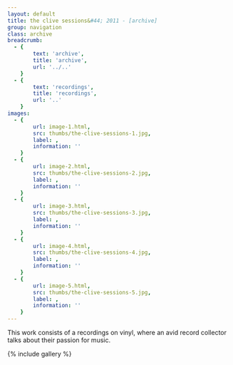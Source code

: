 ```yaml
---
layout: default
title: the clive sessions&#44; 2011 - [archive]
group: navigation
class: archive
breadcrumb:
  - {
  		text: 'archive',
  		title: 'archive',
  		url: '../..'
	}
  - {
  		text: 'recordings',
  		title: 'recordings',
  		url: '..'
	}
images:
  - {
		url: image-1.html, 
		src: thumbs/the-clive-sessions-1.jpg,
		label: ,
		information: ''
	}
  - {
		url: image-2.html, 
		src: thumbs/the-clive-sessions-2.jpg,
		label: ,
		information: ''
	}
  - {
		url: image-3.html, 
		src: thumbs/the-clive-sessions-3.jpg,
		label: ,
		information: ''
	}
  - {
		url: image-4.html, 
		src: thumbs/the-clive-sessions-4.jpg,
		label: ,
		information: ''
	}
  - {
		url: image-5.html, 
		src: thumbs/the-clive-sessions-5.jpg,
		label: ,
		information: ''
	}
---
```


This work consists of a recordings on vinyl, where an avid record collector talks about their passion for music.

{% include gallery %}
